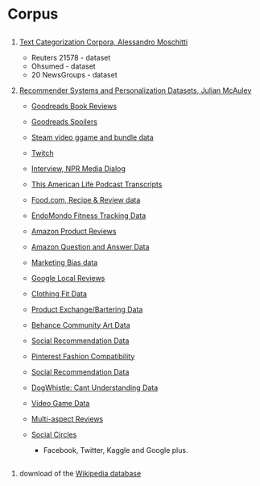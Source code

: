 # Corpus
##
1. [Text Categorization Corpora, Alessandro Moschitti](http://disi.unitn.it/moschitti/corpora.htm)
    * Reuters 21578 - dataset
    * Ohsumed - dataset
    * 20 NewsGroups - dataset
    
2. [Recommender Systems and Personalization Datasets, Julian McAuley](https://cseweb.ucsd.edu/~jmcauley/datasets.html)
    * [Goodreads Book Reviews](https://cseweb.ucsd.edu/~jmcauley/datasets.html#goodreads)
    * [Goodreads Spoilers](https://cseweb.ucsd.edu/~jmcauley/datasets.html#spoilers)

    * [Steam video ggame and bundle data](https://cseweb.ucsd.edu/~jmcauley/datasets.html#steam_data)
    
    * [Twitch](https://cseweb.ucsd.edu/~jmcauley/datasets.html#twitch)
    
    * [Interview, NPR Media Dialog](https://cseweb.ucsd.edu/~jmcauley/datasets.html#interview)
    * [This American Life Podcast Transcripts](https://cseweb.ucsd.edu/~jmcauley/datasets.html#thisamericanlife)
    
    * [Food.com, Recipe & Review data](https://cseweb.ucsd.edu/~jmcauley/datasets.html#foodcom)
    
    * [EndoMondo Fitness Tracking Data](https://cseweb.ucsd.edu/~jmcauley/datasets.html#endomondo)
    
    * [Amazon Product Reviews](https://cseweb.ucsd.edu/~jmcauley/datasets.html#amazon_reviews)
    * [Amazon Question and Answer Data](https://cseweb.ucsd.edu/~jmcauley/datasets.html#amazon_qa)
    
    * [Marketing Bias data](https://cseweb.ucsd.edu/~jmcauley/datasets.html#market_bias)
    * [Google Local Reviews](https://cseweb.ucsd.edu/~jmcauley/datasets.html#google_local)

    * [Clothing Fit Data](https://cseweb.ucsd.edu/~jmcauley/datasets.html#clothing_fit)
    * [Product Exchange/Bartering Data](https://cseweb.ucsd.edu/~jmcauley/datasets.html#bartering_data)
    * [Behance Community Art Data](https://cseweb.ucsd.edu/~jmcauley/datasets.html#behance)
    * [Social Recommendation Data](https://cseweb.ucsd.edu/~jmcauley/datasets.html#social_data)
    * [Pinterest Fashion Compatibility](https://cseweb.ucsd.edu/~jmcauley/datasets.html#pinterest)

    * [Social Recommendation Data](https://cseweb.ucsd.edu/~jmcauley/datasets.html#social_data)
    * [DogWhistle: Cant Understanding Data](https://cseweb.ucsd.edu/~jmcauley/datasets.html#dogwhistle)
    * [Video Game Data](https://cseweb.ucsd.edu/~jmcauley/datasets.html#dancedance)
    * [Multi-aspect Reviews](https://cseweb.ucsd.edu/~jmcauley/datasets.html#multi_aspect)
    * [Social Circles](https://cseweb.ucsd.edu/~jmcauley/datasets.html#socialcircles)
        * Facebook, Twitter, Kaggle and Google plus.
## 
1. download of the [Wikipedia database](https://en.wikipedia.org/wiki/Wikipedia:Database_download)
